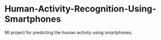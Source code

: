 # Human-Activity-Recognition-Using-Smartphones
Ml project for predicting the human activity using smartphones.
